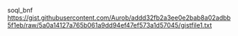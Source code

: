soql_bnf https://gist.githubusercontent.com/Aurob/addd32fb2a3ee0e2bab8a02adbb5f1eb/raw/5a0a14127a765b061a9dd94ef47ef573a1d57045/gistfile1.txt